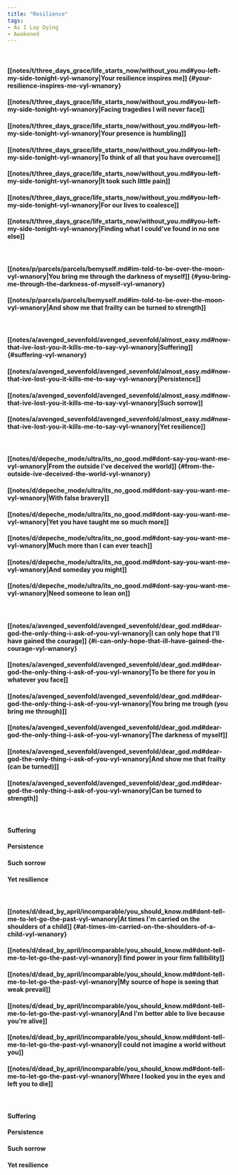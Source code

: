 ```yaml
---
title: "Resilience"
tags:
- As I Lay Dying
- Awakened
---
```

&nbsp;
#### [[notes/t/three_days_grace/life_starts_now/without_you.md#you-left-my-side-tonight-vyl-wnanory|Your resilience inspires me]] {#your-resilience-inspires-me-vyl-wnanory}
#### [[notes/t/three_days_grace/life_starts_now/without_you.md#you-left-my-side-tonight-vyl-wnanory|Facing tragedies I will never face]]
#### [[notes/t/three_days_grace/life_starts_now/without_you.md#you-left-my-side-tonight-vyl-wnanory|Your presence is humbling]]
#### [[notes/t/three_days_grace/life_starts_now/without_you.md#you-left-my-side-tonight-vyl-wnanory|To think of all that you have overcome]]
#### [[notes/t/three_days_grace/life_starts_now/without_you.md#you-left-my-side-tonight-vyl-wnanory|It took such little pain]]
#### [[notes/t/three_days_grace/life_starts_now/without_you.md#you-left-my-side-tonight-vyl-wnanory|For our lives to coalesce]]
#### [[notes/t/three_days_grace/life_starts_now/without_you.md#you-left-my-side-tonight-vyl-wnanory|Finding what I could've found in no one else]]
&nbsp;
#### [[notes/p/parcels/parcels/bemyself.md#im-told-to-be-over-the-moon-vyl-wnanory|You bring me through the darkness of myself]] {#you-bring-me-through-the-darkness-of-myself-vyl-wnanory}
#### [[notes/p/parcels/parcels/bemyself.md#im-told-to-be-over-the-moon-vyl-wnanory|And show me that frailty can be turned to strength]]
&nbsp;
#### [[notes/a/avenged_sevenfold/avenged_sevenfold/almost_easy.md#now-that-ive-lost-you-it-kills-me-to-say-vyl-wnanory|Suffering]] {#suffering-vyl-wnanory}
#### [[notes/a/avenged_sevenfold/avenged_sevenfold/almost_easy.md#now-that-ive-lost-you-it-kills-me-to-say-vyl-wnanory|Persistence]]
#### [[notes/a/avenged_sevenfold/avenged_sevenfold/almost_easy.md#now-that-ive-lost-you-it-kills-me-to-say-vyl-wnanory|Such sorrow]]
#### [[notes/a/avenged_sevenfold/avenged_sevenfold/almost_easy.md#now-that-ive-lost-you-it-kills-me-to-say-vyl-wnanory|Yet resilience]]
&nbsp;
#### [[notes/d/depeche_mode/ultra/its_no_good.md#dont-say-you-want-me-vyl-wnanory|From the outside I've deceived the world]] {#from-the-outside-ive-deceived-the-world-vyl-wnanory}
#### [[notes/d/depeche_mode/ultra/its_no_good.md#dont-say-you-want-me-vyl-wnanory|With false bravery]]
#### [[notes/d/depeche_mode/ultra/its_no_good.md#dont-say-you-want-me-vyl-wnanory|Yet you have taught me so much more]]
#### [[notes/d/depeche_mode/ultra/its_no_good.md#dont-say-you-want-me-vyl-wnanory|Much more than I can ever teach]]
#### [[notes/d/depeche_mode/ultra/its_no_good.md#dont-say-you-want-me-vyl-wnanory|And someday you might]]
#### [[notes/d/depeche_mode/ultra/its_no_good.md#dont-say-you-want-me-vyl-wnanory|Need someone to lean on]]
&nbsp;
#### [[notes/a/avenged_sevenfold/avenged_sevenfold/dear_god.md#dear-god-the-only-thing-i-ask-of-you-vyl-wnanory|I can only hope that I'll have gained the courage]] {#i-can-only-hope-that-ill-have-gained-the-courage-vyl-wnanory}
#### [[notes/a/avenged_sevenfold/avenged_sevenfold/dear_god.md#dear-god-the-only-thing-i-ask-of-you-vyl-wnanory|To be there for you in whatever you face]]
#### [[notes/a/avenged_sevenfold/avenged_sevenfold/dear_god.md#dear-god-the-only-thing-i-ask-of-you-vyl-wnanory|You bring me trough (you bring me through)]]
#### [[notes/a/avenged_sevenfold/avenged_sevenfold/dear_god.md#dear-god-the-only-thing-i-ask-of-you-vyl-wnanory|The darkness of myself]]
#### [[notes/a/avenged_sevenfold/avenged_sevenfold/dear_god.md#dear-god-the-only-thing-i-ask-of-you-vyl-wnanory|And show me that frailty (can be turned)]]
#### [[notes/a/avenged_sevenfold/avenged_sevenfold/dear_god.md#dear-god-the-only-thing-i-ask-of-you-vyl-wnanory|Can be turned to strength]]
&nbsp;
#### Suffering
#### Persistence
#### Such sorrow
#### Yet resilience
&nbsp;
#### [[notes/d/dead_by_april/incomparable/you_should_know.md#dont-tell-me-to-let-go-the-past-vyl-wnanory|At times I'm carried on the shoulders of a child]] {#at-times-im-carried-on-the-shoulders-of-a-child-vyl-wnanory}
#### [[notes/d/dead_by_april/incomparable/you_should_know.md#dont-tell-me-to-let-go-the-past-vyl-wnanory|I find power in your firm fallibility]]
#### [[notes/d/dead_by_april/incomparable/you_should_know.md#dont-tell-me-to-let-go-the-past-vyl-wnanory|My source of hope is seeing that weak prevail]]
#### [[notes/d/dead_by_april/incomparable/you_should_know.md#dont-tell-me-to-let-go-the-past-vyl-wnanory|And I'm better able to live because you're alive]]
#### [[notes/d/dead_by_april/incomparable/you_should_know.md#dont-tell-me-to-let-go-the-past-vyl-wnanory|I could not imagine a world without you]]
#### [[notes/d/dead_by_april/incomparable/you_should_know.md#dont-tell-me-to-let-go-the-past-vyl-wnanory|Where I looked you in the eyes and left you to die]]
&nbsp;
#### Suffering
#### Persistence
#### Such sorrow
#### Yet resilience
